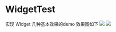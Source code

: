 # WidgetTest
实现 Widget 几种基本效果的demo
效果图如下
 ![](https://github.com/PengfeiWang666/WidgetTest/blob/master/WPFWidgetTest/Widget-today/3DTouch.gif)
 ![](https://github.com/PengfeiWang666/WidgetTest/blob/master/WPFWidgetTest/Widget-today/demo.gif)
